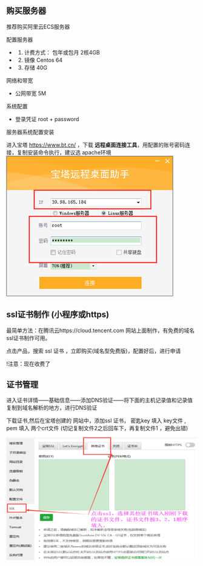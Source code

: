 

## 购买服务器

推荐购买阿里云ECS服务器

配置服务器

- 1. 计费方式： 包年或包月 2核4GB
- 2. 镜像 Centos 64
- 3. 存储 40G

网络和带宽
- 公网带宽 5M

系统配置
- 登录凭证 root + password


服务器系统配置安装

进入宝塔 https://www.bt.cn/ ，下载 **远程桌面连接工具**，用配置的账号密码连接，复制安装命令执行，建议选 apache环境
![](../images/baota.png)

## ssl证书制作 (小程序或https)

最简单方法：在腾讯云https://cloud.tencent.com 网站上面制作，有免费的域名ssl证书制作可用。

点击产品，搜索 ssl 证书 ，立即购买(域名型免费版)，配置好后，进行申请

!注意：现在收费了

## 证书管理
进入证书详情——基础信息——添加DNS验证——将下面的主机记录值和记录值复制到域名解析的地方，进行DNS验证

下载证书,然后在宝塔创建的 网站中，添加ssl 证书，
密匙key 填入 key文件 , pem 填入 两个crt文件 (切记复制文件2之后回车下，再复制文件1 ，避免出错)

![](../images/zhengshu.png)



